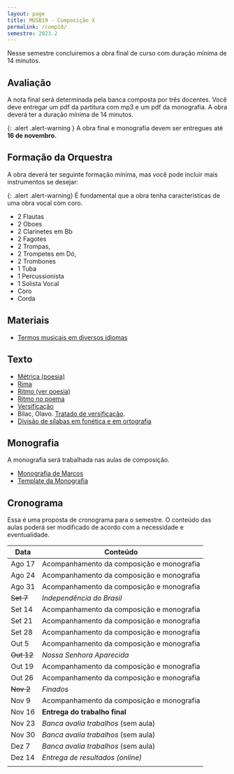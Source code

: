 ```yaml
---
layout: page
title: MUSB19 - Composição X
permalink: /comp10/
semestre: 2023.2
---
```


Nesse semestre concluiremos a obra final de curso com duração mínima de 14
minutos.

## Avaliação

A nota final será determinada pela banca composta por três docentes. Você deve
entregar um pdf da partitura com mp3 e um pdf da monografia. A obra deverá ter a
duração mínima de 14 minutos.

{: .alert .alert-warning }
A obra final e monografia devem ser entregues até **16 de novembro.**

## Formação da Orquestra

A obra deverá ter seguinte formação mínima, mas você pode incluir mais
instrumentos se desejar:

{: .alert .alert-warning}
É fundamental que a obra tenha características de uma obra vocal com coro.

- 2 Flautas
- 2 Oboes
- 2 Clarinetes em Bb
- 2 Fagotes
- 2 Trompas,
- 2 Trompetes em Dó,
- 2 Trombones
- 1 Tuba
- 1 Percussionista
- 1 Solista Vocal
- Coro
- Corda

## Materiais

- [Termos musicais em diversos idiomas](https://web.library.yale.edu/cataloging/music/instname)

## Texto

- [Métrica (poesia)](http://pt.wikipedia.org/wiki/Métrica_(poesia))
- [Rima](http://pt.wikipedia.org/wiki/Rima)
- [Ritmo (ver poesia)](http://pt.wikipedia.org/wiki/Ritmo)
- [Ritmo no poema](http://pt.wikipedia.org/wiki/Ritmo_no_poema)
- [Versificação](http://pt.wikipedia.org/wiki/Versificação)
- Bilac, Olavo. [Tratado de versificação](https://digital.bbm.usp.br/handle/bbm/4711).
- [Divisão de sílabas em fonética e em ortografia](http://www.academia.org.br/artigos/divisao-de-silabas-em-fonetica-e-em-ortografia)


## Monografia

A monografia será trabalhada nas aulas de composição.

- [Monografia de Marcos][10]
- [Template da Monografia][11]

[10]: https://www.dropbox.com/scl/fi/h351kpgcvoefbfep3g3tm/Monografia-Marcos-Sampaio.pdf?rlkey=htvuikvunun3lsuvpl9r34jxc&dl=0
[11]: https://www.dropbox.com/scl/fi/ljxzu5imnuicne8gsfp9q/Template.docx?dl=0&rlkey=cplhwh3g30et2z2f9541jcyrx

## Cronograma

Essa é uma proposta de cronograma para o semestre. O conteúdo das aulas poderá
ser modificado de acordo com a necessidade e eventualidade.

| Data              | Conteúdo                                  |
|-------------------|-------------------------------------------|
| Ago 17            | Acompanhamento da composição e monografia |
| Ago 24            | Acompanhamento da composição e monografia |
| Ago 31            | Acompanhamento da composição e monografia |
| <del>Set 7</del>  | *Independência do Brasil*                 |
| Set 14            | Acompanhamento da composição e monografia |
| Set 21            | Acompanhamento da composição e monografia |
| Set 28            | Acompanhamento da composição e monografia |
| Out 5             | Acompanhamento da composição e monografia |
| <del>Out 12</del> | *Nossa Senhora Aparecida*                 |
| Out 19            | Acompanhamento da composição e monografia |
| Out 26            | Acompanhamento da composição e monografia |
| <del>Nov 2</del>  | *Finados*                                 |
| Nov 9             | Acompanhamento da composição e monografia |
| Nov 16            | **Entrega do trabalho final**             |
| Nov 23            | *Banca avalia trabalhos* (sem aula)       |
| Nov 30            | *Banca avalia trabalhos* (sem aula)       |
| Dez 7             | *Banca avalia trabalhos* (sem aula)       |
| Dez 14            | *Entrega de resultados (online)*          |
|                   |                                           |
